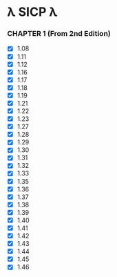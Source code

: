 # λ SICP λ

### CHAPTER 1 (From 2nd Edition)
- [x] 1.08
- [x] 1.11
- [x] 1.12
- [x] 1.16  
- [x] 1.17
- [x] 1.18
- [x] 1.19
- [x] 1.21
- [x] 1.22
- [x] 1.23
- [x] 1.27
- [x] 1.28
- [x] 1.29
- [x] 1.30
- [x] 1.31
- [x] 1.32
- [x] 1.33
- [x] 1.35
- [x] 1.36
- [x] 1.37
- [x] 1.38
- [x] 1.39
- [x] 1.40
- [x] 1.41
- [x] 1.42
- [x] 1.43
- [x] 1.44
- [x] 1.45
- [x] 1.46
